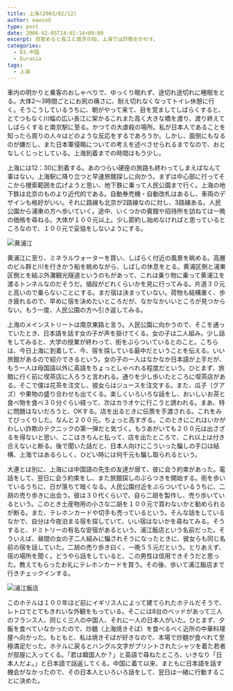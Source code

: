 ```yaml
---
title: 上海(2003/02/12)
author: eawind
type: post
date: 2006-02-05T14:01:14+09:00
excerpt: 目覚めると長江と南京の街。上海では詐欺をかわす。
categories:
  - 03.中国
  - Eurasia
tags:
  - 上海
---
```

車内の明かりと乗客のおしゃべりで、ゆっくり眠れず、途切れ途切れに睡眠をとる。大体2〜3時間ごとにお尻の痛さに、耐え切れなくなってトイレ休憩に行く。そうこうしているうちに、朝がやって来て、目を覚ましてしばらくすると、とてつもなく川幅の広い長江に架かるこれまた高く大きな橋を渡り、渡り終えてしばらくすると南京駅に至る。かつての大虐殺の場所。私が日本人であることを知ったら周りの人々はどのような反応をするであろうか。しかし、面倒にもなるのが嫌だし、また日本軍侵略についての考えを述べさせられるまでなので、おとなしくじっとしている。上海到着までの時間はもう少し。

上海には12：30に到着する。あのつらい硬座の旅路も終わってしまえばなんて事はない。上海駅に降り立つと早速旅館探しに向かう。まずは中心部に行ってそこから捜索範囲を広げようと思い、地下鉄に乗って人民公園まで行く。上海の地下鉄は北京のものより近代的である。自動券売機・自動改札はあるし、車両のデザインも格好がいい。それに路線も北京が2路線なのに対し、3路線ある。人民公園から浦東の方へ歩いていく。途中、いくつかの賓館や招待所を訪ねては一晩の価格を尋ねる。大体が１００元以上。少し節約し始めなければと思っているところなので、１００元で妥協をしないようにする。

![黄浦江](/img/2006/02/200302120830401.jpg)

黄浦江に至り、ミネラルウォーターを買い、しばらく付近の風景を眺める。高層のビル群と川を行きかう船を眺めながら、しばしの休息をとる。黄浦区側と浦東区側とを結ぶ外灘観光隧道というのもがあって、これは乗り物に乗って黄浦江を渡るトンネルなのだそうだ。値段がどれくらいかを見に行ってみる。片道３０元と高いので乗らないことにする。まだ宿は決まっていない。荷物も結構重く、歩き疲れるので、早めに宿を決めたいところだが、なかなかいいところが見つからない。もう一度、人民公園の方へ引き返してみる。

上海のメインストリートは南京東路と言う。人民公園に向かうので、そこを通っていたとき、日本語を話す女の子が声を掛けてくる。女の子は二人組み。少し話をしてみると、大学の授業が終わって、街をぶらついているとのこと。こちらは、今日上海に到着して、今、宿を探している最中だということを伝える。いい旅館があるので紹介できるという。女の子の一人はなかなか日本語が上手だが、もう一人は母国語以外に英語をちょっとしゃべれる程度だという。ひとまず、旅館に行く前に喫茶店に入ろうと言われる。通りを少し歩いたところに喫茶店がある。そこで僕は花茶を注文し、彼女らはジュースを注文する。また、瓜子（グアズ）や果物の盛り合わせも出てくる。楽しくいろいろな話をし、おいしいお茶と食べ物を食べ３０分ぐらい経って、次はカラオケに行こうと誘われる。まあ、特に問題はないだろうと、OKする。店を出るときに伝票を手渡される。これをみてびっくりした。なんと２００元。ちょっと高すぎる。このときにこれはいかがわしい詐欺のテクニックの第一弾だと気づく。もうあがいても２００元は出さざるを得ないと思い、ここはきちんと払って、店を出たところで、これ以上は付き合えないと断る。後で聞いた話だと、日本人向けにこういった騙しの手口は結構、上海ではあるらしく、ひどい時には何千元も騙し取られるという。

大連とは別に、上海には中国語の先生の友達が居て、彼に会う約束があった。電話をして、翌日に会う約束をし、また旅館探しのぶらつきを開始する。街を歩いているうちに、日が落ちて暗くなる。人民公園付近をぶらついているうちに、二胡の売り歩きに出会う。彼は３０代くらいで、自ら二胡を製作し、売り歩いているという。このとき土産物用の小さな二胡を１００元で買わないかと勧められるが断る。また、テレホンカードや切手も売っているという。そんな話をしているなかで、自分は今夜泊まる宿を探していて、いい宿はないかを尋ねてみる。そうすると、ドミトリーの有名な安宿があるという。浦江飯店という名前だった。そういえば、昼間の女の子二人組みに騙されそうになったときに、彼女らも同じ名前の宿を話していた。二胡の売り歩き曰く、一晩５５元だという。とりあえず、宿の場所を聞く。どうやら話をしていると、この男性は信用できそうだと思った。教えてもらったお礼にテレホンカードを買う。その後、歩いて浦江飯店まで行きチェックインする。

![浦江飯店](/img/2006/02/200302121507201.jpg)

このホテルは１００年ほど前にイギリス人によって建てられたホテルだそうで、レトロでとてもきれいな外観をもっている。そこには8台のベッドがあって三人のフランス人、同じく三人の中国人、それに一人の日本人がいた。ひとまず、夕飯を食べていなかったので、炒麺（上海焼きそば）を食べるべく近所の中華料理屋へ向かった。もともと、私は焼きそばが好きなので、本場で炒麺が食べれて至極満足だった。ホテルに戻るとハングル文字がプリントされたシャツを着た若者が部屋に入ってくる。「君は韓国人か？」と英語で尋ねたところ、いきなり「日本人だよ。」と日本語で話返してくる。中国に着て以来、まともに日本語を話す機会がなかったので、その日本人といろいろ話をして、翌日は一緒に行動することに決めた。
